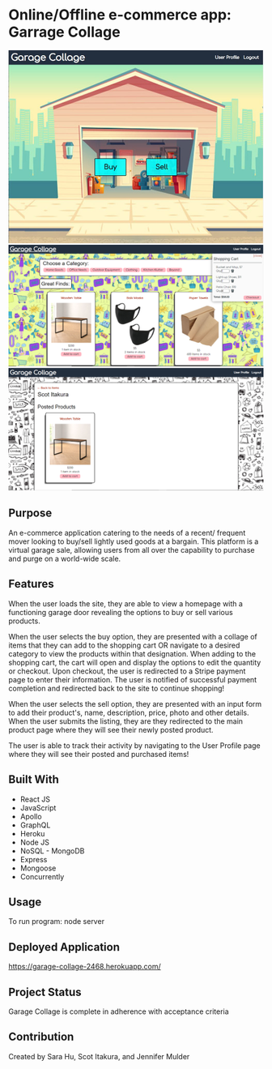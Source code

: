 # Online/Offline e-commerce app: Garrage Collage

![](client/src/assets/images/garage-collage.jpg)
![](client/src/assets/images/garage-collage2.png)
![](client/src/assets/images/garage-collage3.png)

## Purpose
An e-commerce application catering to the needs of a recent/ frequent mover looking to buy/sell lightly used goods at a bargain. This platform is a virtual garage sale, allowing users from all over the capability to purchase and purge on a world-wide scale.

## Features
When the user loads the site, they are able to view a homepage with a functioning garage door revealing the options to buy or sell various products. 

When the user selects the buy option, they are presented with a collage of items that they can add to the shopping cart OR navigate to a desired category to view the products within that designation. When adding to the shopping cart, the cart will open and display the options to edit the quantity or checkout. Upon checkout, the user is redirected to a Stripe payment page to enter their information. The user is notified of successful payment completion and redirected back to the site to continue shopping! 

When the user selects the sell option, they are presented with an input form to add their product's, name, description, price, photo and other details. When the user submits the listing, they are they redirected to the main product page where they will see their newly posted product.

The user is able to track their activity by navigating to the User Profile page where they will see their posted and purchased items!

## Built With
* React JS
* JavaScript
* Apollo
* GraphQL
* Heroku
* Node JS 
* NoSQL - MongoDB
* Express
* Mongoose
* Concurrently

## Usage
To run program: node server

## Deployed Application

https://garage-collage-2468.herokuapp.com/

## Project Status
Garage Collage is complete in adherence with acceptance criteria

## Contribution
Created by Sara Hu, Scot Itakura, and Jennifer Mulder
